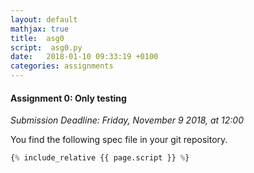 ```yaml
---
layout: default
mathjax: true
title:  asg0
script:  asg0.py
date:   2018-01-10 09:33:19 +0100
categories: assignments
---
```


#### Assignment 0: Only testing

*Submission Deadline: Friday, November 9 2018, at 12:00*


You find the following spec file in your git repository.


```python
{% include_relative {{ page.script }} %}
```


